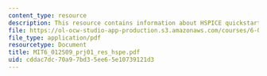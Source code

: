 ```yaml
---
content_type: resource
description: This resource contains information about HSPICE quickstart guide.
file: https://ol-ocw-studio-app-production.s3.amazonaws.com/courses/6-012-microelectronic-devices-and-circuits-spring-2009/cddac7dc70a97bd35ee65e10739121d3_MIT6_012S09_prj01_res_hspe.pdf
file_type: application/pdf
resourcetype: Document
title: MIT6_012S09_prj01_res_hspe.pdf
uid: cddac7dc-70a9-7bd3-5ee6-5e10739121d3
---
```

